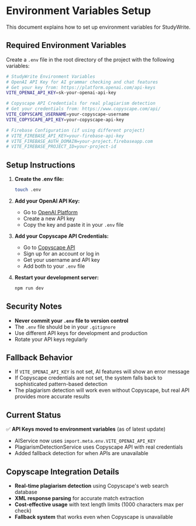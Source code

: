# Environment Variables Setup

This document explains how to set up environment variables for StudyWrite.

## Required Environment Variables

Create a `.env` file in the root directory of the project with the following variables:

```bash
# StudyWrite Environment Variables
# OpenAI API Key for AI grammar checking and chat features
# Get your key from: https://platform.openai.com/api-keys
VITE_OPENAI_API_KEY=sk-your-openai-api-key

# Copyscape API Credentials for real plagiarism detection
# Get your credentials from: https://www.copyscape.com/api/
VITE_COPYSCAPE_USERNAME=your-copyscape-username
VITE_COPYSCAPE_API_KEY=your-copyscape-api-key

# Firebase Configuration (if using different project)
# VITE_FIREBASE_API_KEY=your-firebase-api-key
# VITE_FIREBASE_AUTH_DOMAIN=your-project.firebaseapp.com
# VITE_FIREBASE_PROJECT_ID=your-project-id
```

## Setup Instructions

1. **Create the .env file:**
   ```bash
   touch .env
   ```

2. **Add your OpenAI API Key:**
   - Go to [OpenAI Platform](https://platform.openai.com/api-keys)
   - Create a new API key
   - Copy the key and paste it in your `.env` file

3. **Add your Copyscape API Credentials:**
   - Go to [Copyscape API](https://www.copyscape.com/api/)
   - Sign up for an account or log in
   - Get your username and API key
   - Add both to your `.env` file

4. **Restart your development server:**
   ```bash
   npm run dev
   ```

## Security Notes

- **Never commit your `.env` file to version control**
- The `.env` file should be in your `.gitignore`
- Use different API keys for development and production
- Rotate your API keys regularly

## Fallback Behavior

- If `VITE_OPENAI_API_KEY` is not set, AI features will show an error message
- If Copyscape credentials are not set, the system falls back to sophisticated pattern-based detection
- The plagiarism detection will work even without Copyscape, but real API provides more accurate results

## Current Status

✅ **API Keys moved to environment variables** (as of latest update)
- AIService now uses `import.meta.env.VITE_OPENAI_API_KEY`
- PlagiarismDetectionService uses Copyscape API with real credentials
- Added fallback detection for when APIs are unavailable

## Copyscape Integration Details

- **Real-time plagiarism detection** using Copyscape's web search database
- **XML response parsing** for accurate match extraction
- **Cost-effective usage** with text length limits (1000 characters max per check)
- **Fallback system** that works even when Copyscape is unavailable 